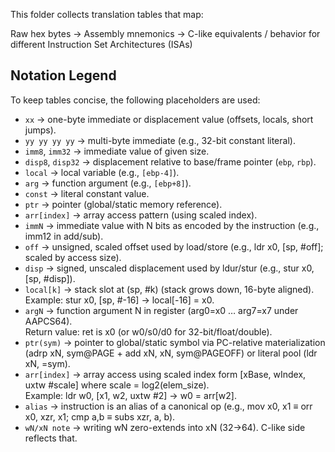 This folder collects translation tables that map:

Raw hex bytes → Assembly mnemonics → C-like equivalents / behavior for different Instruction Set Architectures (ISAs)

## Notation Legend

To keep tables concise, the following placeholders are used:

- `xx` → one-byte immediate or displacement value (offsets, locals, short jumps).
- `yy yy yy yy` → multi-byte immediate (e.g., 32-bit constant literal).
- `imm8`, `imm32` → immediate value of given size.
- `disp8`, `disp32` → displacement relative to base/frame pointer (`ebp`, `rbp`).
- `local` → local variable (e.g., `[ebp-4]`).
- `arg` → function argument (e.g., `[ebp+8]`).
- `const` → literal constant value.
- `ptr` → pointer (global/static memory reference).
- `arr[index]` → array access pattern (using scaled index).
- `immN` → immediate value with N bits as encoded by the instruction (e.g., imm12 in add/sub).
- `off` → unsigned, scaled offset used by load/store (e.g., ldr x0, [sp, #off]; scaled by access size).
- `disp` → signed, unscaled displacement used by ldur/stur (e.g., stur x0, [sp, #disp]).
- `local[k]` → stack slot at (sp, #k) (stack grows down, 16-byte aligned).  
    Example: stur x0, [sp, #-16] → local[-16] = x0.    
- `argN` → function argument N in register (arg0=x0 … arg7=x7 under AAPCS64).  
    Return value: ret is x0 (or w0/s0/d0 for 32-bit/float/double).  
- `ptr(sym)` → pointer to global/static symbol via PC-relative materialization (adrp xN, sym@PAGE + add xN, xN, sym@PAGEOFF) or literal pool (ldr xN, =sym).
- `arr[index]` → array access using scaled index form [xBase, wIndex, uxtw #scale] where scale = log2(elem_size).  
    Example: ldr w0, [x1, w2, uxtw #2] → w0 = arr[w2].  
- `alias` → instruction is an alias of a canonical op (e.g., mov x0, x1 ≡ orr x0, xzr, x1; cmp a,b ≡ subs xzr, a, b).
- `wN/xN note` → writing wN zero-extends into xN (32→64). C-like side reflects that.
